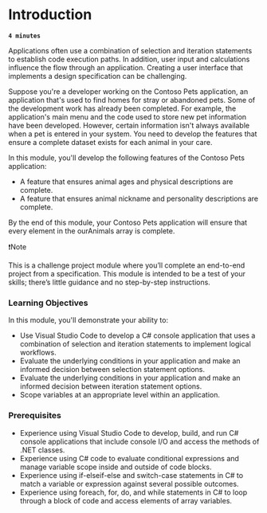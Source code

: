 # Introduction

**`4 minutes`**

Applications often use a combination of selection and iteration statements to establish code execution paths. In addition, user input and calculations influence the flow through an application. Creating a user interface that implements a design specification can be challenging.

Suppose you're a developer working on the Contoso Pets application, an application that's used to find homes for stray or abandoned pets. Some of the development work has already been completed. For example, the application's main menu and the code used to store new pet information have been developed. However, certain information isn't always available when a pet is entered in your system. You need to develop the features that ensure a complete dataset exists for each animal in your care.

In this module, you'll develop the following features of the Contoso Pets application:

- A feature that ensures animal ages and physical descriptions are complete.
- A feature that ensures animal nickname and personality descriptions are complete.

By the end of this module, your Contoso Pets application will ensure that every element in the ourAnimals array is complete.

 ❗Note

This is a challenge project module where you’ll complete an end-to-end project from a specification. This module is intended to be a test of your skills; there’s little guidance and no step-by-step instructions.

### Learning Objectives

In this module, you'll demonstrate your ability to:

- Use Visual Studio Code to develop a C# console application that uses a combination of selection and iteration statements to implement logical workflows.
- Evaluate the underlying conditions in your application and make an informed decision between selection statement options.
- Evaluate the underlying conditions in your application and make an informed decision between iteration statement options.
- Scope variables at an appropriate level within an application.


### Prerequisites

- Experience using Visual Studio Code to develop, build, and run C# console applications that include console I/O and access the methods of .NET classes.
- Experience using C# code to evaluate conditional expressions and manage variable scope inside and outside of code blocks.
- Experience using if-elseif-else and switch-case statements in C# to match a variable or expression against several possible outcomes.
- Experience using foreach, for, do, and while statements in C# to loop through a block of code and access elements of array variables.

